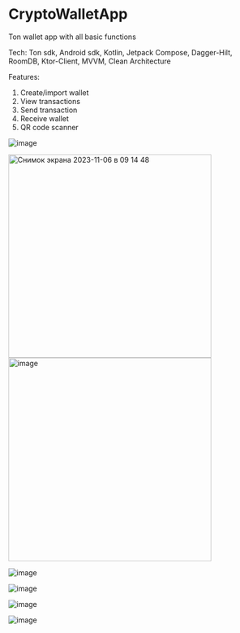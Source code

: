 # CryptoWalletApp
Ton wallet app with all basic functions

Tech: 
Ton sdk, Android sdk, Kotlin, Jetpack Compose, Dagger-Hilt, RoomDB, Ktor-Client, MVVM, Clean Architecture

Features:
1. Create/import wallet
2. View transactions
3. Send transaction
4. Receive wallet
5. QR code scanner



![image](https://github.com/larkes-cyber/SniWalletApp/assets/79082708/84c1bbad-f688-4904-be77-798b6de6cf97)

<img width="400" alt="Снимок экрана 2023-11-06 в 09 14 48" src="https://github.com/larkes-cyber/SniWalletApp/assets/79082708/793f5a20-7ab1-4973-bea1-5b0363fece67">

<img width="400" alt="image" src="https://github.com/larkes-cyber/SniWalletApp/assets/79082708/146e8050-788c-49f7-a7af-9e1c2bdd7f43">

![image](https://github.com/larkes-cyber/SniWalletApp/assets/79082708/673cdac5-8279-4297-baa9-30a79a890332)

![image](https://github.com/larkes-cyber/SniWalletApp/assets/79082708/f4ce71e8-e188-40df-9f3a-5d86cc959620)

![image](https://github.com/larkes-cyber/SniWalletApp/assets/79082708/1c274bd5-fb11-4343-8191-f56c53295596)

![image](https://github.com/larkes-cyber/SniWalletApp/assets/79082708/424d8b1f-977e-481d-9bae-4e0763ea6d69)



